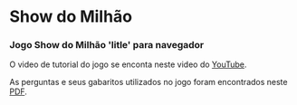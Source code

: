 # Show do Milhão

### Jogo Show do Milhão 'litle' para navegador

O video de tutorial do jogo se enconta neste video do [YouTube](https://www.youtube.com).

As perguntas e seus gabaritos utilizados no jogo foram encontrados neste [PDF](https://rl.art.br/arquivos/4134569.pdf).
